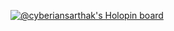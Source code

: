 [![@cyberiansarthak's Holopin board](https://holopin.me/cyberiansarthak)](https://holopin.io/@cyberiansarthak)
